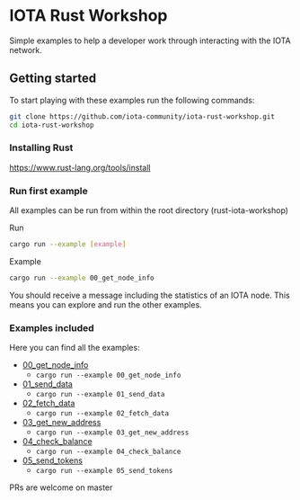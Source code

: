 # IOTA Rust Workshop
Simple examples to help a developer work through interacting with the IOTA network.

## Getting started
To start playing with these examples run the following commands:

```bash
git clone https://github.com/iota-community/iota-rust-workshop.git
cd iota-rust-workshop
```

### Installing Rust
https://www.rust-lang.org/tools/install

### Run first example
All examples can be run from within the root directory (rust-iota-workshop)

Run
```bash
cargo run --example [example]
```

Example
```bash
cargo run --example 00_get_node_info
```

You should receive a message including the statistics of an IOTA node. This means you can explore and run the other examples.


### Examples included
Here you can find all the examples:

- [00_get_node_info](./examples/00_get_node_info.rs)
    - `cargo run --example 00_get_node_info`
- [01_send_data](./examples/01_send_data.rs)
    - `cargo run --example 01_send_data`
- [02_fetch_data](./examples/02_fetch_data.rs)
    - `cargo run --example 02_fetch_data`
- [03_get_new_address](./examples/03_get_new_address.rs)
    - `cargo run --example 03_get_new_address`
- [04_check_balance](./examples/04_check_balance.rs)
    - `cargo run --example 04_check_balance`
- [05_send_tokens](./examples/05_send_tokens.rs)
    - `cargo run --example 05_send_tokens`



PRs are welcome on master
